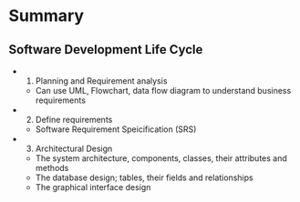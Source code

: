# Summary

## Software Development Life Cycle

- 1. Planning and Requirement analysis
  - Can use UML, Flowchart, data flow diagram to understand business requirements
- 2. Define requirements
  - Software Requirement Speicification (SRS)
- 3. Architectural Design
  - The system architecture, components, classes, their attributes and methods
  - The database design; tables, their fields and relationships
  - The graphical interface design
  

